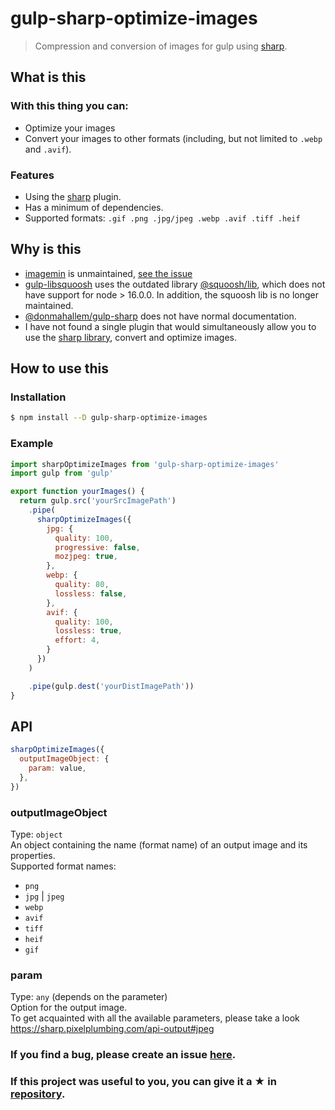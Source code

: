 # gulp-sharp-optimize-images

> Compression and conversion of images for gulp using [sharp](https://www.npmjs.com/package/sharp).

## What is this
### With this thing you can: <br>
- Optimize your images
- Convert your images to other formats (including, but not limited to `.webp` and `.avif`).
### Features
- Using the [sharp](https://www.npmjs.com/package/sharp) plugin.
- Has a minimum of dependencies.
- Supported formats: `.gif .png .jpg/jpeg .webp .avif .tiff .heif`

## Why is this

- [imagemin](https://www.npmjs.com/package/imagemin) is unmaintained, [see the issue](https://github.com/imagemin/imagemin/issues/385)
- [gulp-libsquoosh](https://www.npmjs.com/package/gulp-libsquoosh) uses the outdated library [@squoosh/lib](https://www.npmjs.com/package/@squoosh/lib), which does not have support for node > 16.0.0. In addition, the squoosh lib is no longer maintained.
- [@donmahallem/gulp-sharp](https://www.npmjs.com/package/@donmahallem/gulp-sharp) does not have normal documentation.
- I have not found a single plugin that would simultaneously allow you to use the [sharp library](https://www.npmjs.com/package/sharp), convert and optimize images.


## How to use this
### Installation

```sh
$ npm install --D gulp-sharp-optimize-images
```

### Example

```js
import sharpOptimizeImages from 'gulp-sharp-optimize-images'
import gulp from 'gulp'

export function yourImages() {
  return gulp.src('yourSrcImagePath')
    .pipe(
      sharpOptimizeImages({
        jpg: {
          quality: 100,
          progressive: false,
          mozjpeg: true,
        },
        webp: {
          quality: 80,
          lossless: false,
        },
        avif: {
          quality: 100,
          lossless: true,
          effort: 4,
        }
      })
    )

    .pipe(gulp.dest('yourDistImagePath'))
}
```

## API
```js
sharpOptimizeImages({
  outputImageObject: {
    param: value,
  },
})
```

### outputImageObject
Type: `object`<br>
An object containing the name (format name) of an output image and its properties. <br>
Supported format names: 
- `png`
- `jpg` | `jpeg`
- `webp`
- `avif`
- `tiff`
- `heif`
- `gif`

### param
Type: `any` (depends on the parameter)<br>
Option for the output image. <br>
To get acquainted with all the available parameters, please take a look
https://sharp.pixelplumbing.com/api-output#jpeg

### If you find a bug, please create an issue [here](https://github.com/Ulyanov-programmer/gulp-sharp-optimize-images/issues).
### If this project was useful to you, you can give it a ★ in [repository](https://github.com/Ulyanov-programmer/gulp-sharp-optimize-images).